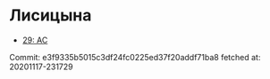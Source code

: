 # Лисицына
- [29: AC](29.md)

Commit: e3f9335b5015c3df24fc0225ed37f20addf71ba8
 fetched at: 20201117-231729

